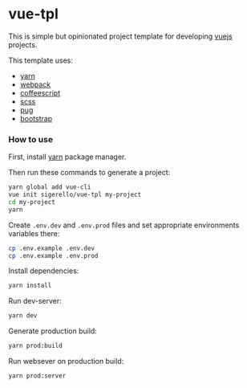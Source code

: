 # vue-tpl

This is simple but opinionated project template for developing [vuejs](https://vuejs.org/) projects.

This template uses:

- [yarn](https://yarnpkg.com/)
- [webpack](https://webpack.js.org/)
- [coffeescript](http://coffeescript.org/v2/)
- [scss](http://sass-lang.com/)
- [pug](https://pugjs.org/)
- [bootstrap](https://v4-alpha.getbootstrap.com/)

### How to use

First, install [yarn](https://yarnpkg.com/en/docs/install) package manager.

Then run these commands to generate a project:

```bash
yarn global add vue-cli
vue init sigerello/vue-tpl my-project
cd my-project
yarn
```

Create ```.env.dev``` and ```.env.prod``` files and set appropriate environments variables there:

```bash
cp .env.example .env.dev
cp .env.example .env.prod
```

Install dependencies:

```bash
yarn install
```

Run dev-server:

```bash
yarn dev
```

Generate production build:

```bash
yarn prod:build
```

Run websever on production build:

```bash
yarn prod:server
```
